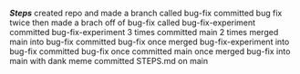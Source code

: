 ***Steps***
created repo and made a branch called bug-fix
committed bug fix twice then made a brach off of bug-fix called bug-fix-experiment
committed bug-fix-experiment 3 times 
committed main 2 times
merged main into bug-fix
committed bug-fix once
merged bug-fix-experiment into bug-fix
committed bug-fix once
committed main once
merged bug-fix into main with dank meme
committed STEPS.md on main 
